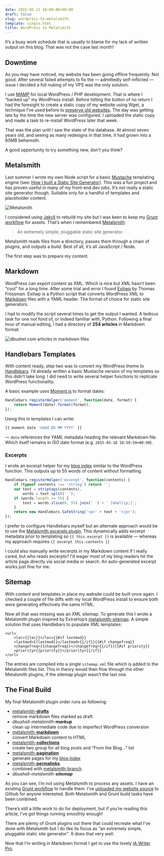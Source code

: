 ```yaml
---
date: 2015-05-11 10:00:00+00:00
draft: false
slug: wordpress-to-metalsmith
template: single.html
title: WordPress to Metalsmith
---
```


It’s a busy work schedule that is usually to blame for my lack of written output on this blog. That was not the case last month!

## Downtime

As you may have noticed, my website has been going offline frequently. Not good. After several failed attempts to fix the — admittedly self-inflicted — issue I decided a full nuking of my VPS was the only solution.

I use [MAMP](http://MAMP.info) for local WordPress / PHP development. That is where I “backed up” my WordPress install. Before hitting the button of no return I had the foresight to create a static copy of my website using Wget, a technique I’ve used before to [preserve old websites](/2012/03/20/preserving-the-web/). The day was getting late by the time the new server was configured. I uploaded the static copy and made a task to re-install WordPress later that week.

That was the plan until I saw the state of the database. At almost seven years old, and seeing as many redesigns in that time, it had grown into a 60MB behemoth.

A good opportunity to try something new, don’t you think?

## Metalsmith

Last summer I wrote my own Node script for a basic [Mustache](http://mustache.github.io/) templating engine (see: [How I built a Static Site Generator](/2014/07/09/how-i-built-a-static-site-generator/)). This was a fun project and has proven useful in many of my front-end dev jobs. It’s not really a static site generator though. Suitable only for a handful of templates and placeholder content.

<p class="post__image"><img src="/images/blog/metalsmith.png" alt="Metalsmith"></p>

I considered using [Jekyll](http://jekyllrb.com) to rebuild my site but I was keen to keep my [Grunt workflow](https://github.com/dbushell/dbushell-Origin) for assets. That’s when I remembered [Metalsmith](http://www.metalsmith.io/):

> An extremely simple, pluggable static site generator.

Metalsmith reads files from a directory, passes them through a chain of plugins, and outputs a build. Best of all, it’s all JavaScript / Node.

The first step was to prepare my content.

## Markdown

WordPress can export content as XML. Which is nice but XML hasn’t been “cool” for a long time. After some trial and error I found [Exitwp](https://github.com/thomasf/exitwp) by Thomas Frössman. Exitwp is a Python script that converts WordPress XML to [Markdown](http://daringfireball.net/projects/markdown/) files with a YAML header.  The format of choice for static site generators.

I had to modify the script several times to get the output I wanted. A tedious task for one not fond of, or indeed familiar with, Python. Following a final hour of manual editing, I had a directory of **254 articles** in Markdown format.

<p class="post__image"><img src="/images/blog/metalsmith-markdown.png" alt="dbushel.com articles in markdown files"></p>

## Handlebars Templates

With content ready, step two was to convert my WordPress theme to [Handlebars](http://handlebarsjs.com/). I’d already written a basic Mustache version of my templates so this didn’t take long. I did need to write several helper functions to replicate WordPress functionality.

A basic example uses [Moment.js](http://momentjs.com/) to format dates:

````javascript
Handlebars.registerHelper('moment', function(date, format) {
    return Moment(date).format(format);
});
````

Using this in templates I can write:

````javascript
{{ moment date 'dddd DD MM YYYY' }}
````

— `date` references the YAML metadata heading the relevant Markdown file. Which itself remains in ISO date format (e.g. <code>2015-03-18 10:50:59+00:00</code>).

### Excerpts

I wrote an excerpt helper for my [blog index](/blog/) similar to the WordPress function. This outputs up to 55 words of content without formatting.

````javascript
Handlebars.registerHelper('excerpt', function(contents) {
    if (typeof contents !== 'string') return '';
    var text = striptags(contents),
        words = text.split(' ');
    if (words.length >= 55) {
        text = words.slice(0, 55).join(' ') + ' [&hellip;]';
    }
    return new Handlebars.SafeString('<p>' + text + '</p>');
});
````

I prefer to configure Handlebars myself but an alternate approach would be to use the [Metalsmith excerpts plugin](https://github.com/segmentio/metalsmith-excerpts). This dynamically adds excerpt metadata prior to templating so `{{ this.excerpt }}` is available — whereas my approach requires `{{ excerpt this.contents }}`

I could also manually write excerpts in my Markdown content if I really cared, but who reads excerpts? I’d wager most of my blog readers hit the article page directly via social media or search. An auto-generated excerpt works just fine for me.

## Sitemap

With content and templates in place my website could be built once again. I checked a couple of file diffs with my local WordPress install to ensure both were generating effectively the same HTML.

Now all that was missing was an XML sitemap. To generate this I wrote a Metalsmith plugin inspired by ExtraHop’s [metalsmith-sitemap](https://github.com/ExtraHop/metalsmith-sitemap). A simple solution that uses Handlebars to populate XML templates:

````markup
<url>
    <loc>{{loc}}</loc>{{#if lastmod}}
    <lastmod>{{lastmod}}</lastmod>{{/if}}{{#if changefreq}}
    <changefreq>{{changefreq}}</changefreq>{{/if}}{{#if priority}}
    <priority>{{priority}}</priority>{{/if}}
</url>
````

The entries are compiled into a single `sitemap.xml` file which is added to the Metalsmith files list. This in theory would then flow through the other Metalsmith plugins, if the sitemap plugin wasn’t the last one.

## The Final Build

My final Metalsmith plugin order runs as following:

* [metalsmith-**drafts**](https://github.com/segmentio/metalsmith-drafts)
<br><span class="p--small p--light">remove markdown files marked as draft</span>
* *dbushell-metalsmith-**markup***
<br><span class="p--small p--light">clean up intermediate code due to imperfect WordPress conversion</span>
* [metalsmith-**markdown**](https://github.com/segmentio/metalsmith-markdown)
<br><span class="p--small p--light">convert Markdown content to HTML</span>
* [metalsmith-**collections**](https://github.com/segmentio/metalsmith-collections)
<br><span class="p--small p--light">create two group for all blog posts and “From the Blog…” list</span>
* [metalsmith-**pagination**](https://github.com/blakeembrey/metalsmith-pagination)
<br><span class="p--small p--light">generate pages for my [blog index](/blog/)</span>
* [metalsmith-**permalinks**](https://github.com/segmentio/metalsmith-permalinks)
<br><span class="p--small p--light">combined with [metalsmith-branch](https://github.com/ericgj/metalsmith-branch)</span>
* *dbushell-metalsmith-**sitemap***

As you can see, I’m not using Metalsmith to process any assets. I have an existing [Grunt workflow](https://github.com/dbushell/dbushell-Origin) to handle them.  I’ve [uploaded my website source](https://github.com/dbushell/dbushell-com) to Github for anyone interested. Both Metalsmith and Grunt build tasks have been combined.

There’s still a little work to do for deployment, but if you’re reading this article, I’ve got things running smoothly enough!

There are plenty of Grunt plugins out there that could recreate what I’ve done with Metalsmith but I do like its focus as <q>an extremely simple, pluggable static site generator</q>. It does that very well.

Now that I’m writing in Markdown format I get to use the lovely [IA Writer Pro](https://ia.net/writer/mac).
